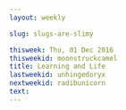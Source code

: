 ```yaml
---
layout: weekly

slug: slugs-are-slimy

thisweek: Thu, 01 Dec 2016
thisweekid: moonstruckcamel
title: Learning and Life
lastweekid: unhingedoryx
nextweekid: radibunicorn
text:
---
```

